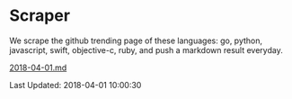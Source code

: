 # Scraper

We scrape the github trending page of these languages: go, python, javascript, swift, objective-c, ruby, and push a markdown result everyday.

[2018-04-01.md](https://github.com/henson/Scraper/blob/master/2018-04-01.md)

Last Updated: 2018-04-01 10:00:30